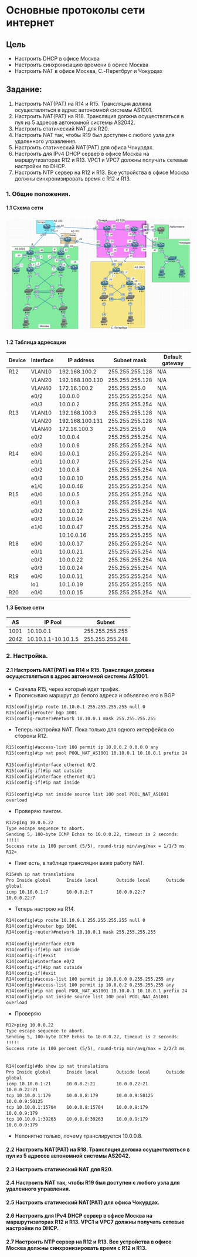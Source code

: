 #  Основные протоколы сети интернет


## Цель

- Настроить DHCP в офисе Москва
- Настроить синхронизацию времени в офисе Москва
- Настроить NAT в офисе Москва, C.-Перетбруг и Чокурдах

##  Задание:

1. Настроить NAT(PAT) на R14 и R15. Трансляция должна осуществляться в адрес автономной системы AS1001.
2. Настроить NAT(PAT) на R18. Трансляция должна осуществляться в пул из 5 адресов автономной системы AS2042.
3. Настроить статический NAT для R20.
4. Настроить NAT так, чтобы R19 был доступен с любого узла для удаленного управления.
5. Настроить статический NAT(PAT) для офиса Чокурдах.
6. Настроить для IPv4 DHCP сервер в офисе Москва на маршрутизаторах R12 и R13. VPC1 и VPC7 должны получать сетевые настройки по DHCP.
7. Настроить NTP сервер на R12 и R13. Все устройства в офисе Москва должны синхронизировать время с R12 и R13.


### 1. Общие положения.

#### 1.1 Схема сети

![](img/lab14.png)

#### 1.2 Таблица адресации


| Device        | Interface     | IP address      | Subnet mask     | Default gateway |
| ------------- | ------------- | --------------- | --------------- | --------------- |
| R12           | VLAN10        | 192.168.100.2   | 255.255.255.128 | N/A             |
|               | VLAN20        | 192.168.100.130 | 255.255.255.128 | N/A             |
|               | VLAN40        | 172.16.100.2    | 255.255.255.0   | N/A             |
|               | e0/2          | 10.0.0.0        | 255.255.255.254 | N/A             |
|               | e0/3          | 10.0.0.2        | 255.255.255.254 | N/A             |
| R13           | VLAN10        | 192.168.100.3   | 255.255.255.128 | N/A             |
|               | VLAN20        | 192.168.100.131 | 255.255.255.128 | N/A             |
|               | VLAN40        | 172.16.100.3    | 255.255.255.0   | N/A             |
|               | e0/2          | 10.0.0.4        | 255.255.255.254 | N/A             |
|               | e0/3          | 10.0.0.6        | 255.255.255.254 | N/A             |
| R14           | e0/0          | 10.0.0.1        | 255.255.255.254 | N/A             |
|               | e0/1          | 10.0.0.7        | 255.255.255.254 | N/A             |
|               | e0/2          | 10.0.0.8        | 255.255.255.254 | N/A             |
|               | e0/3          | 10.0.0.10       | 255.255.255.254 | N/A             |
|               | e1/0          | 10.0.0.46       | 255.255.255.254 | N/A             |
| R15           | e0/0          | 10.0.0.5        | 255.255.255.254 | N/A             |
|               | e0/1          | 10.0.0.3        | 255.255.255.254 | N/A             |
|               | e0/2          | 10.0.0.12       | 255.255.255.254 | N/A             |
|               | e0/3          | 10.0.0.14       | 255.255.255.254 | N/A             |
|               | e1/0          | 10.0.0.47       | 255.255.255.254 | N/A             |
|               |               | 10.10.0.16      | 255.255.255.255 | N/A             |
| R18           | e0/0          | 10.0.0.17       | 255.255.255.254 | N/A             |
|               | e0/1          | 10.0.0.21       | 255.255.255.254 | N/A             |
|               | e0/2          | 10.0.0.22       | 255.255.255.254 | N/A             |
|               | e0/3          | 10.0.0.24       | 255.255.255.254 | N/A             |
| R19           | e0/0          | 10.0.0.11       | 255.255.255.254 | N/A             |
|               | lo1           | 10.1.0.19       | 255.255.255.255 | N/A             |
| R20           | e0/0          | 10.0.0.15       | 255.255.255.254 | N/A             |

#### 1.3 Белые сети

| AS            | IP Pool              | Subnet          |
|---------------|----------------------|-----------------|
| 1001          | 10.10.0.1            | 255.255.255.255 |
| 2042          | 10.10.1.1-10.10.1.5  | 255.255.255.248 |

### 2. Настройка.
#### 2.1 Настроить NAT(PAT) на R14 и R15. Трансляция должна осуществляться в адрес автономной системы AS1001.
- Сначала R15, через который идет трафик.
- Прописываю маршрут до белого адреса и объявляю его в BGP
```
R15(config)#ip route 10.10.0.1 255.255.255.255 null 0
R15(config)#router bgp 1001
R15(config-router)#network 10.10.0.1 mask 255.255.255.255
```
- Теперь настройка NAT. Пока только для одного интерфейса со стороны R12.
```
R15(config)#access-list 100 permit ip 10.0.0.2 0.0.0.0 any
R15(config)#ip nat pool POOL_NAT_AS1001 10.10.0.1 10.10.0.1 prefix 24

R15(config)#interface ethernet 0/2
R15(config-if)#ip nat outside
R15(config)#interface ethernet 0/1
R15(config-if)#ip nat inside

R15(config)#ip nat inside source list 100 pool POOL_NAT_AS1001 overload
```
- Проверяю пингом.
```
R12>ping 10.0.0.22
Type escape sequence to abort.
Sending 5, 100-byte ICMP Echos to 10.0.0.22, timeout is 2 seconds:
!!!!!
Success rate is 100 percent (5/5), round-trip min/avg/max = 1/1/3 ms
R12>
```
- Пинг есть, в таблице трансляции виже работу NAT.
```
R15#sh ip nat translations
Pro Inside global      Inside local       Outside local      Outside global
icmp 10.10.0.1:7       10.0.0.2:7         10.0.0.22:7        10.0.0.22:7
```
- Теперь настрою на R14.
```
R14(config)#ip route 10.10.0.1 255.255.255.255 null 0
R14(config)#router bgp 1001
R14(config-router)#network 10.10.0.1 mask 255.255.255.255

R14(config)#interface e0/0
R14(config-if)#ip nat inside
R14(config-if)#exit
R14(config)#interface e0/2
R14(config-if)#ip nat outside
R14(config-if)#exit
R14(config)#access-list 100 permit ip 10.0.0.0 0.255.255.255 any
R14(config)#access-list 100 permit ip 10.0.0.2 0.255.255.255 any
R14(config)#ip nat pool POOL_NAT_AS1001 10.10.0.1 10.10.0.1 prefix 24
R14(config)#ip nat inside source list 100 pool POOL_NAT_AS1001 overload
```
- Проверяю
```
R12>ping 10.0.0.22
Type escape sequence to abort.
Sending 5, 100-byte ICMP Echos to 10.0.0.22, timeout is 2 seconds:
!!!!!
Success rate is 100 percent (5/5), round-trip min/avg/max = 2/2/3 ms


R14(config)#do show ip nat translations                         
Pro Inside global      Inside local       Outside local      Outside global
icmp 10.10.0.1:21      10.0.0.2:21        10.0.0.22:21       10.0.0.22:21
tcp 10.10.0.1:179      10.0.0.8:179       10.0.0.9:50125     10.0.0.9:50125
tcp 10.10.0.1:15704    10.0.0.8:15704     10.0.0.9:179       10.0.0.9:179
tcp 10.10.0.1:39263    10.0.0.8:39263     10.0.0.9:179       10.0.0.9:179
```
- Непонятно только, почему транслируется 10.0.0.8.


#### 2.2 Настроить NAT(PAT) на R18. Трансляция должна осуществляться в пул из 5 адресов автономной системы AS2042.
#### 2.3 Настроить статический NAT для R20.
#### 2.4 Настроить NAT так, чтобы R19 был доступен с любого узла для удаленного управления.
#### 2.5 Настроить статический NAT(PAT) для офиса Чокурдах.
#### 2.6 Настроить для IPv4 DHCP сервер в офисе Москва на маршрутизаторах R12 и R13. VPC1 и VPC7 должны получать сетевые настройки по DHCP.
#### 2.7 Настроить NTP сервер на R12 и R13. Все устройства в офисе Москва должны синхронизировать время с R12 и R13.
